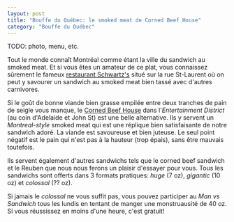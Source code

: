 ```yaml
---
layout: post
title: "Bouffe du Québec: le smoked meat de Corned Beef House"
category: "Bouffe du Québec"
---
```


TODO: photo, menu, etc.

Tout le monde connaît Montréal comme étant la ville du sandwich au smoked meat. Et si vous êtes un amateur de ce plat, vous connaissez sûrement le fameux [restaurant Schwartz's](http://www.schwartzsdeli.com/) situé sur la rue St-Laurent où on peut y savourer un sandwich au smoked meat bien tassé avec d'autres carnivores.

Si le goût de bonne viande bien grasse empilée entre deux tranches de pain de seigle vous manque, le [Corned Beef House](cornedbeefhouse.com) dans l'_Entertainment District_ (au coin d'Adelaide et John St) est une belle alternative. Ils y servent un _Montreal-style_ smoked meat qui est une réplique bien satisfaisante de notre sandwich adoré. La viande est savoureuse et bien juteuse. Le seul point négatif est le pain qui n'est pas à la hauteur (trop épais), sans être mauvais toutefois.

Ils servent également d'autres sandwichs tels que le corned beef sandwich et le Reuben que nous nous ferons un plaisir d'essayer pour vous. Tous les sandwichs sont offerts dans 3 formats pratiques: _huge_ (7 oz), _gigantic_ (10 oz) et _colossal_ (?? oz).

Si jamais le _colossal_ ne vous suffit pas, vous pouvez participer au _Man vs Sandwich_ tous les lundis en tentant de manger une monstruausité de 40 oz. Si vous réussissez en moins d'une heure, c'est gratuit!
